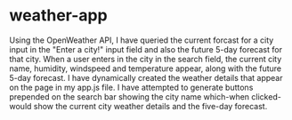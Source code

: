 # weather-app
Using the OpenWeather API, I have queried the current forcast for a city input in the "Enter a city!" input field and also the future 5-day forecast for that city. When a user enters in the city in the search field, the current city name, humidity, windspeed and temperature appear, along with the future 5-day forecast. I have dynamically created the weather details that appear on the page in my app.js file. I have attempted to generate buttons prepended on the search bar showing the city name which-when clicked- would show the current city weather details and the five-day forecast.